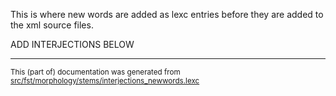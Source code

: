 This is where new words are added as lexc entries before they are 
added to the xml source files.

ADD INTERJECTIONS BELOW

* * *

<small>This (part of) documentation was generated from [src/fst/morphology/stems/interjections_newwords.lexc](https://github.com/giellalt/lang-vro/blob/main/src/fst/morphology/stems/interjections_newwords.lexc)</small>

